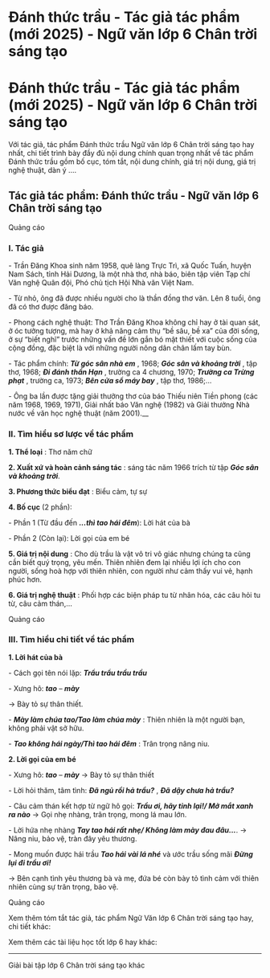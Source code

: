 # Đánh thức trầu - Tác giả tác phẩm (mới 2025) - Ngữ văn lớp 6 Chân trời sáng tạo

# Đánh thức trầu - Tác giả tác phẩm (mới 2025) - Ngữ văn lớp 6 Chân trời sáng tạo

Với tác giả, tác phẩm Đánh thức trầu Ngữ văn lớp 6 Chân trời sáng tạo hay nhất, chi tiết trình bày đầy đủ nội dung chính quan trọng nhất về tác phẩm Đánh thức trầu gồm bố cục, tóm tắt, nội dung chính, giá trị nội dung, giá trị nghệ thuật, dàn ý ....

## Tác giả tác phẩm: Đánh thức trầu - Ngữ văn lớp 6 Chân trời sáng tạo

Quảng cáo

### **I. Tác giả**

\- Trần Đăng Khoa sinh năm 1958, quê làng Trực Trì, xã Quốc Tuấn, huyện Nam Sách, tỉnh Hải Dương, là một nhà thơ, nhà báo, biên tập viên Tạp chí Văn nghệ Quân đội, Phó chủ tịch Hội Nhà văn Việt Nam.

\- Từ nhỏ, ông đã được nhiều người cho là thần đồng thơ văn. Lên 8 tuổi, ông đã có thơ được đăng báo.

\- Phong cách nghệ thuật: Thơ Trần Đăng Khoa không chỉ hay ở tài quan sát, ở óc tưởng tượng, mà hay ở khả năng cảm thụ “bề sâu, bề xa” của đời sống, ở sự “biết nghĩ” trước những vấn đề lớn gắn bó mật thiết với cuộc sống của cộng đồng, đặc biệt là với những người nông dân chân lấm tay bùn.

\- Tác phẩm chính: **_Từ góc sân nhà em_** , 1968; **_Góc sân và khoảng trời_** , tập thơ, 1968; **_Đi đánh thần Hạn_** , trường ca 4 chương, 1970; **_Trường ca Trừng phạt_** , trường ca, 1973; **_Bên cửa sổ máy bay_** , tập thơ, 1986;…

\- Ông ba lần được tặng giải thưởng thơ của báo Thiếu niên Tiền phong (các năm 1968, 1969, 1971), Giải nhất báo Văn nghệ (1982) và Giải thưởng Nhà nước về văn học nghệ thuật (năm 2001).__

### **II. Tìm hiểu sơ lược về tác phẩm**

**1\. Thể loại** : Thơ năm chữ

**2\. Xuất xứ và hoàn cảnh sáng tác** : sáng tác năm 1966 trích từ tập **_Góc sân và khoảng trời_**.

**3\. Phương thức biểu đạt** : Biểu cảm, tự sự 

**4\. Bố cục** (2 phần):

\- Phần 1 (Từ đầu đến **_...thì tao hái đêm_**): Lời hát của bà

\- Phần 2 (Còn lại): Lời gọi của em bé 

**5\. Giá trị nội dung** : Cho dù trầu là vật vô tri vô giác nhưng chúng ta cũng cần biết quý trọng, yêu mến. Thiên nhiên đem lại nhiều lợi ích cho con người, sống hoà hợp với thiên nhiên, con người như cảm thấy vui vẻ, hạnh phúc hơn.

**6\. Giá trị nghệ thuật** : Phối hợp các biện pháp tu từ nhân hóa, các câu hỏi tu từ, câu cảm thán,…

Quảng cáo

### **III. Tìm hiểu chi tiết về tác phẩm**

**1\. Lời hát của bà**

\- Cách gọi tên nói lặp: **_Trẩu trẩu trầu trầu_**

\- Xưng hô: **_tao_** – **_mày_**

→ Bày tỏ sự thân thiết.

\- **_Mày làm chúa tao/Tao làm chúa mày_** : Thiên nhiên là một người bạn, không phải vật sở hữu.

\- **_Tao không hái ngày/Thì tao hái đêm_** : Trân trọng nâng niu.

**2\. Lời gọi của em bé**

\- Xưng hô: **_tao_** – **_mày_** → Bày tỏ sự thân thiết

\- Lời hỏi thăm, tâm tình: **_Đã ngủ rồi hả trầu?_** , **_Đã dậy chưa hả trầu?_**

\- Câu cảm thán kết hợp từ ngữ hô gọi: **_Trầu ơi, hãy tỉnh lại!/ Mở mắt xanh ra nào_** → Gọi nhẹ nhàng, trân trọng, mong lá mau lớn.

\- Lời hứa nhẹ nhàng **_Tay tao hái rất nhẹ/ Không làm mày đau đâu..._**. → Nâng niu, bảo vệ, tràn đây yêu thương.

\- Mong muốn được hái trầu **_Tao hái vài lá nhé_** và ước trầu sống mãi **_Đừng lụi đi trầu ơi!_**

→ Bên cạnh tình yêu thương bà và mẹ, đứa bé còn bày tỏ tình cảm với thiên nhiên cùng sự trân trọng, bảo vệ.

Quảng cáo

Xem thêm tóm tắt tác giả, tác phẩm Ngữ Văn lớp 6 Chân trời sáng tạo hay, chi tiết khác:

Xem thêm các tài liệu học tốt lớp 6 hay khác:

* * *

Giải bài tập lớp 6 Chân trời sáng tạo khác
